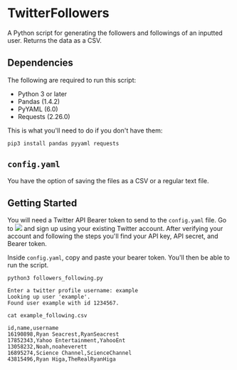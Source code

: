# TwitterFollowers
A Python script for generating the followers and followings of an inputted user. Returns the data as a CSV.

## Dependencies

The following are required to run this script:

- Python 3 or later
- Pandas (1.4.2)
- PyYAML (6.0)
- Requests (2.26.0)

This is what you'll need to do if you don't have them:

	pip3 install pandas pyyaml requests

## `config.yaml`

You have the option of saving the files as a CSV or a regular text file.

## Getting Started

You will need a Twitter API Bearer token to send to the `config.yaml` file. Go to ![](https://developer.twitter.com) and sign up using your existing Twitter account. After verifying your account and following the steps you'll find your API key, API secret, and Bearer token.

Inside `config.yaml`, copy and paste your bearer token. You'll then be able to run the script.

	python3 followers_following.py

	Enter a twitter profile username: example
	Looking up user 'example'.
	Found user example with id 1234567.

	cat example_following.csv
	
	id,name,username
	16190898,Ryan Seacrest,RyanSeacrest
	17852343,Yahoo Entertainment,YahooEnt
	13058232,Noah,noaheverett
	16895274,Science Channel,ScienceChannel
	43815496,Ryan Higa,TheRealRyanHiga
